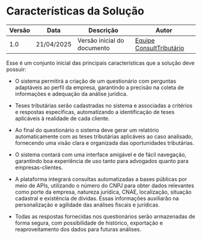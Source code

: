 # Características da Solução

| Versão | Data       | Descrição                         | Autor                               |
|------- |----------- | --------------------------------- | ----------------------------------- |
| 1.0    | 21/04/2025 | Versão inicial do documento       | [Equipe ConsultTributário](https://github.com/mdsreq-fga-unb/2025.1-T02-ConsultTributario) |

Esse é um conjunto inicial das principais características que a solução deve possuir:

* O sistema permitirá a criação de um questionário com perguntas adaptáveis ao perfil da empresa, garantindo a precisão na coleta de informações e adequação da análise jurídica.

* Teses tributárias serão cadastradas no sistema e associadas a critérios e respostas específicas, automatizando a identificação de teses aplicáveis à realidade de cada cliente.

* Ao final do questionário o sistema deve gerar um relatório automaticamente com as teses tributárias aplicáveis ao caso analisado, fornecendo uma visão clara e organizada das oportunidades tributárias.

* O sistema contará com uma interface amigável e de fácil navegação, garantindo boa experiência de uso tanto para advogados quanto para empresas-clientes.

* A plataforma integrará consultas automatizadas a bases públicas por meio de APIs, utilizando o número do CNPJ para obter dados relevantes como porte da empresa, natureza jurídica, CNAE, localização, situação cadastral e existência de dívidas. Essas informações auxiliarão na personalização e agilidade das análises fiscais e jurídicas.

* Todas as respostas fornecidas nos questionários serão armazenadas de forma segura, com possibilidade de histórico, exportação e reaproveitamento dos dados para futuras análises.
